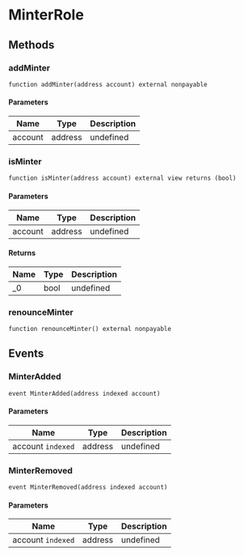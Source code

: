 # MinterRole









## Methods

### addMinter

```solidity
function addMinter(address account) external nonpayable
```





#### Parameters

| Name | Type | Description |
|---|---|---|
| account | address | undefined

### isMinter

```solidity
function isMinter(address account) external view returns (bool)
```





#### Parameters

| Name | Type | Description |
|---|---|---|
| account | address | undefined

#### Returns

| Name | Type | Description |
|---|---|---|
| _0 | bool | undefined

### renounceMinter

```solidity
function renounceMinter() external nonpayable
```








## Events

### MinterAdded

```solidity
event MinterAdded(address indexed account)
```





#### Parameters

| Name | Type | Description |
|---|---|---|
| account `indexed` | address | undefined |

### MinterRemoved

```solidity
event MinterRemoved(address indexed account)
```





#### Parameters

| Name | Type | Description |
|---|---|---|
| account `indexed` | address | undefined |



